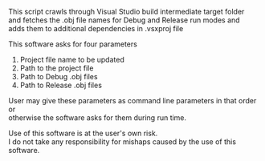 This script crawls through Visual Studio build intermediate target folder    
and fetches the .obj file names for Debug and Release run modes and   
adds them to additional dependencies in .vsxproj file   
   
This software asks for four parameters   
  1. Project file name to be updated   
  2. Path to the project file   
  3. Path to Debug .obj files   
  4. Path to Release .obj files   
   
User may give these parameters as command line parameters in that order or   
otherwise the software asks for them during run time.   
    
Use of this software is at the user's own risk.   
I do not take any responsibility for mishaps caused by the use of this software.   